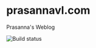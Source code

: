 # prasannavl.com

Prasanna's Weblog

![Build status](https://travis-ci.org/prasannavl/prasannavl.com.svg)
